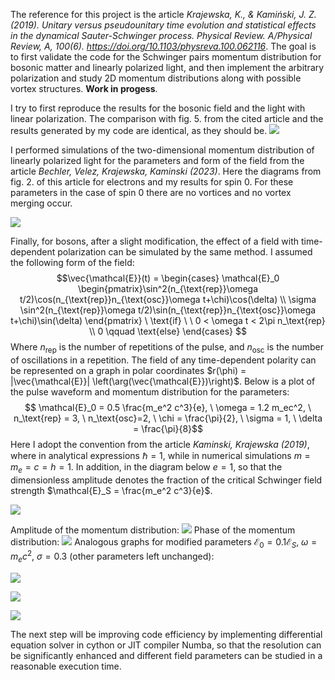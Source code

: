 The reference for this project is the article *Krajewska, K., & Kamiński, J. Z. (2019). Unitary versus pseudounitary time evolution and statistical effects in the dynamical Sauter-Schwinger process. Physical Review. A/Physical Review, A, 100(6). https://doi.org/10.1103/physreva.100.062116*. The goal is to first validate the code for the Schwinger pairs momentum distribution for bosonic matter and linearly polarized light, and then implement the arbitrary polarization and study 2D momentum distributions along with possible vortex structures. **Work in progess**.

I try to first reproduce the results for the bosonic field and the light with linear polarization. The comparison with fig. 5. from the cited article and the results generated by my code are identical, as they should be.
![](./plots/porownanie.png)

I performed simulations of the two-dimensional momentum distribution of linearly polarized light for the parameters and form of the field from the article *Bechler, Velez, Krajewska, Kaminski (2023)*. Here the diagrams from fig. 2. of this article for electrons and my results for spin 0. For these parameters in the case of spin 0 there are no vortices and no vortex merging occur.

![](./plots/vortices.png)

Finally, for bosons, after a slight modification, the effect of a field with time-dependent polarization can be simulated by the same method. I assumed the following form of the field:
$$\vec{\mathcal{E}}(t) = \begin{cases} \mathcal{E}_0 \begin{pmatrix}\sin^2(n_{\text{rep}}\omega t/2)\cos(n_{\text{rep}}n_{\text{osc}}\omega t+\chi)\cos(\delta) \\ \sigma \sin^2(n_{\text{rep}}\omega t/2)\sin(n_{\text{rep}}n_{\text{osc}}\omega t+\chi)\sin(\delta) \end{pmatrix} \ \text{if} \ \ 0 < \omega t < 2\pi n_\text{rep} \\ 0 \qquad \text{else} \end{cases} $$ 
Where $n_{\text{rep}}$ is the number of repetitions of the pulse, and $n_{\text{osc}}$ is the number of oscillations in a repetition.
The field of any time-dependent polarity can be represented on a graph in polar coordinates $r(\phi) = |\vec{\mathcal{E}}| \left(\arg(\vec{\mathcal{E}})\right)$. Below is a plot of the pulse waveform and momentum distribution for the parameters:
$$ \mathcal{E}_0 = 0.5  \frac{m_e^2 c^3}{e}, \ \omega = 1.2 m_ec^2, \ n_\text{rep} = 3, \ n_\text{osc}=2, \ \chi = \frac{\pi}{2}, \ \sigma = 1, \ \delta = \frac{\pi}{8}$$
Here I adopt the convention from the article *Kaminski, Krajewska (2019)*, where in analytical expressions $\hbar = 1$, while in numerical simulations $m = m_e = c = h = 1$.
In addition, in the diagram below $e=1$, so that the dimensionless amplitude denotes the fraction of the critical Schwinger field strength $\mathcal{E}_S = \frac{m_e^2 c^3}{e}$.

![](./plots/polar.png)

Amplitude of the momentum distribution:
![](./plots/2D/2D_test_amp.png)
Phase of the momentum distribution:
![](./plots/2D/2D_test_ang.png)
Analogous graphs for modified parameters $\mathcal{E}_0 = 0.1 \mathcal{E}_S, \ \omega = m_e c^2, \  \sigma = 0.3$ (other parameters left unchanged):

![](./plots/polar1.png)

![](./plots/2D/2D_test_amp2.png)

![](./plots/2D/2D_test_ang2.png)

The next step will be improving code efficiency by implementing differential equation solver in cython or JIT compiler Numba, so that the resolution can be significantly enhanced and different field parameters can be studied in a reasonable execution time.
